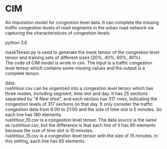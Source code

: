 # CIM

An imputation model for congestion level data. It can complete the missing traffic congestion levels of road segments in the urban road network via capturing the characteristices of congestion levels.

python 3.6

maskTensor.py is used to generate the mask tensor of the congestion level tensor and training sets of different sizes (20%, 40%, 60%, 80%).  
The code of CIM model is wrote in cim. The input is a traffic congestion level tensor which contains some missing values and the output is a complete tensor. 

data:  
rushHour.csv can be organized into a congestion level tensor which has three modes, including segment, time slot and day. It has 25 sections separated by "# New slice", and each section has 317 rows, indicating the congestion levels of 317 sections on that day. It only consider the traffic congestion data from 6:00 to 21:00 and the size of time slot is 5 minutes. So each line has 180 elements.  
rushHour_10.csv is a congestion level tensor. The data source is the same as rushHour.csv, but the difference is that each line of it has 90 elements because the size of time slot is 10 minutes.  
rushHour_15.csv is a congestion level tensor with the size of 15 minutes. In this setting, each line has 60 elements.

